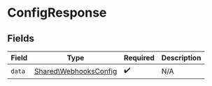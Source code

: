 # ConfigResponse


## Fields

| Field                                                          | Type                                                           | Required                                                       | Description                                                    |
| -------------------------------------------------------------- | -------------------------------------------------------------- | -------------------------------------------------------------- | -------------------------------------------------------------- |
| `data`                                                         | [Shared\WebhooksConfig](../../Models/Shared/WebhooksConfig.md) | :heavy_check_mark:                                             | N/A                                                            |